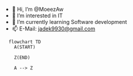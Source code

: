 - 👋 Hi, I’m @MoeezAw
- 👀 I’m interested in IT
- 🌱 I’m currently learning Software development
- 📫 E-Mail: jadek9930@gmail.com
```mermaid
  flowchart TD
    A(START)
    
    Z(END)

    A --> Z
```
